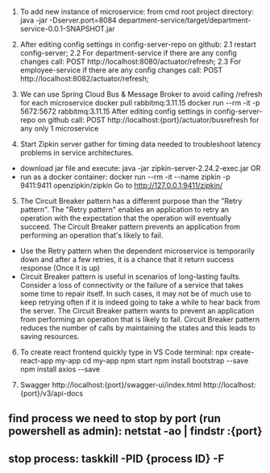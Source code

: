 1. To add new instance of microservice:
from cmd root project directory: java -jar -Dserver.port=8084 department-service/target/department-service-0.0.1-SNAPSHOT.jar

2. After editing config settings in config-server-repo on github:
2.1 restart config-server;
2.2 For department-service if there are any config changes call:
POST http://localhost:8080/actuator/refresh; 
2.3 For employee-service if there are any config changes call:
POST http://localhost:8082/actuator/refresh;

3. We can use Spring Cloud Bus & Message Broker to avoid calling /refresh for each microservice
docker pull rabbitmq:3.11.15
docker run --rm -it -p 5672:5672 rabbitmq:3.11.15
After editing config settings in config-server-repo on github call:
POST http://localhost:{port}/actuator/busrefresh for any only 1 microservice

4. Start Zipkin server gather for timing data needed to troubleshoot latency problems in service architectures.
- download jar file and execute: java -jar zipkin-server-2.24.2-exec.jar
OR
- run as a docker container: docker run --rm -it --name zipkin -p 9411:9411 openzipkin/zipkin
Go to http://127.0.0.1:9411/zipkin/

5. The Circuit Breaker pattern has a different purpose than the "Retry pattern". 
The "Retry pattern" enables an application to retry an operation with the expectation that the operation will eventually succeed. 
The Circuit Breaker pattern prevents an application from performing an operation that's likely to fail.
- Use the Retry pattern when the dependent microservice is temporarily down and after a few retries, it is a chance that it return success response (Once it is up)
- Circuit Breaker pattern is useful in scenarios of long-lasting faults. Consider a loss of connectivity or the failure of a service that takes some time to repair itself. 
In such cases, it may not be of much use to keep retrying often if it is indeed going to take a while to hear back from the server. 
The Circuit Breaker pattern wants to prevent an application from performing an operation that is likely to fail. 
Circuit Breaker pattern reduces the number of calls by maintaining the states and this leads to saving resources.

6. To create react frontend quickly type in VS Code terminal:
   npx create-react-app my-app
   cd my-app
   npm start
   npm install bootstrap --save
   npm install axios --save

7. Swagger 
http://localhost:{port}/swagger-ui/index.html
http://localhost:{port}/v3/api-docs
## find process we need to stop by port (run powershell as admin): netstat -ao | findstr :{port}
## stop process: taskkill -PID {process ID} -F

